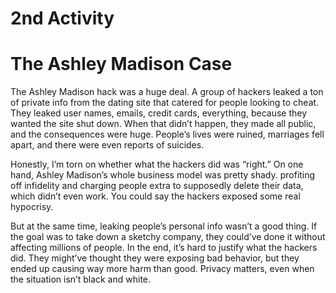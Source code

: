 2nd Activity
========================
# The Ashley Madison Case

The Ashley Madison hack was a huge deal. A group of hackers leaked a ton of private info from the dating site that catered for people looking to cheat. They leaked user names, emails, credit cards, everything, because they wanted the site shut down. When that didn’t happen, they made all public, and the consequences were huge. People’s lives were ruined, marriages fell apart, and there were even reports of suicides.

Honestly, I’m torn on whether what the hackers did was “right.” On one hand, Ashley Madison’s whole business model was pretty shady. profiting off infidelity and charging people extra to supposedly delete their data, which didn’t even work. You could say the hackers exposed some real hypocrisy.

But at the same time, leaking people’s personal info wasn’t a good thing. If the goal was to take down a sketchy company, they could’ve done it without affecting millions of people.
In the end, it’s hard to justify what the hackers did. They might’ve thought they were exposing bad behavior, but they ended up causing way more harm than good. Privacy matters, even when the situation isn’t black and white.

